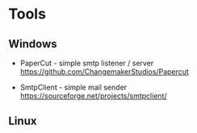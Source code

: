 # Tools

## Windows

  * PaperCut - simple smtp listener / server
    https://github.com/ChangemakerStudios/Papercut

  * SmtpClient - simple mail sender
    https://sourceforge.net/projects/smtpclient/

## Linux
